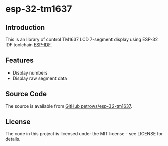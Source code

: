 # esp-32-tm1637

## Introduction

This is an library of control TM1637 LCD 7-segment display using ESP-32 IDF toolchain [ESP-IDF](https://github.com/espressif/esp-idf).

## Features

 * Display numbers
 * Display raw segment data

## Source Code

The source is available from [GitHub petrows/esp-32-tm1637](https://github.com/petrows/esp-32-tm1637).

## License

The code in this project is licensed under the MIT license - see LICENSE for details.
